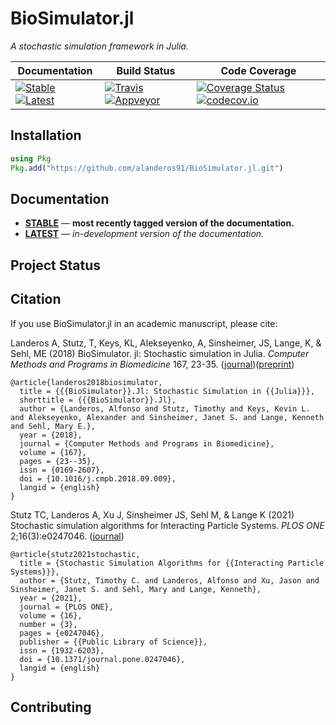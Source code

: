 # BioSimulator.jl

*A stochastic simulation framework in Julia.*

| **Documentation**                                                                           | **Build Status**                                                              | **Code Coverage**                                                                            |
|---------------------------------------------------------------------------------------------|-------------------------------------------------------------------------------|----------------------------------------------------------------------------------------------|
| [![Stable][docs-stable-img]][docs-stable-url] [![Latest][docs-latest-img]][docs-latest-url] | [![Travis][travis-img]][travis-url] [![Appveyor][appveyor-img]][appveyor-url] | [![Coverage Status][coveralls-img]][coveralls-url] [![codecov.io][codecov-img]][codecov-url] |

## Installation

```julia
using Pkg
Pkg.add("https://github.com/alanderos91/BioSimulator.jl.git")
```

## Documentation

- [**STABLE**][docs-stable-url] &mdash; **most recently tagged version of the documentation.**
- [**LATEST**][docs-latest-url] &mdash; *in-development version of the documentation.*

## Project Status

## Citation

If you use BioSimulator.jl in an academic manuscript, please cite:

Landeros A, Stutz, T, Keys, KL, Alekseyenko, A, Sinsheimer, JS, Lange, K, & Sehl, ME (2018) BioSimulator. jl: Stochastic simulation in Julia. _Computer Methods and Programs in Biomedicine_ 167, 23-35. ([journal](https://www.sciencedirect.com/science/article/pii/S0169260718301822))([preprint](https://arxiv.org/abs/1811.12499))

```
@article{landeros2018biosimulator,
  title = {{{BioSimulator}}.Jl: Stochastic Simulation in {{Julia}}},
  shorttitle = {{{BioSimulator}}.Jl},
  author = {Landeros, Alfonso and Stutz, Timothy and Keys, Kevin L. and Alekseyenko, Alexander and Sinsheimer, Janet S. and Lange, Kenneth and Sehl, Mary E.},
  year = {2018},
  journal = {Computer Methods and Programs in Biomedicine},
  volume = {167},
  pages = {23--35},
  issn = {0169-2607},
  doi = {10.1016/j.cmpb.2018.09.009},
  langid = {english}
}
```

Stutz TC, Landeros A, Xu J, Sinsheimer JS, Sehl M, & Lange K (2021) Stochastic simulation algorithms for Interacting Particle Systems. _PLOS ONE_ 2;16(3):e0247046. ([journal](https://journals.plos.org/plosone/article?id=10.1371/journal.pone.0247046))

```
@article{stutz2021stochastic,
  title = {Stochastic Simulation Algorithms for {{Interacting Particle Systems}}},
  author = {Stutz, Timothy C. and Landeros, Alfonso and Xu, Jason and Sinsheimer, Janet S. and Sehl, Mary and Lange, Kenneth},
  year = {2021},
  journal = {PLOS ONE},
  volume = {16},
  number = {3},
  pages = {e0247046},
  publisher = {{Public Library of Science}},
  issn = {1932-6203},
  doi = {10.1371/journal.pone.0247046},
  langid = {english}
}
```

## Contributing

[docs-latest-img]: https://img.shields.io/badge/docs-latest-blue.svg
[docs-latest-url]: https://alanderos91.github.io/BioSimulator.jl/dev/

[docs-stable-img]: https://img.shields.io/badge/docs-stable-blue.svg
[docs-stable-url]: https://alanderos91.github.io/BioSimulator.jl/stable

[travis-img]: https://travis-ci.com/alanderos91/BioSimulator.jl.svg?branch=master
[travis-url]: https://travis-ci.com/alanderos91/BioSimulator.jl

[appveyor-img]: https://ci.appveyor.com/api/projects/status/xnug0ey8xpx8we48?svg=true
[appveyor-url]: https://ci.appveyor.com/project/alanderos91/biosimulator-jl

[issues-url]: https://github.com/alanderos91/BioSimulator.jl/issues

[coveralls-img]: https://coveralls.io/repos/github/alanderos91/BioSimulator.jl/badge.svg?branch=master
[coveralls-url]: https://coveralls.io/github/alanderos91/BioSimulator.jl?branch=master

[codecov-img]: https://codecov.io/gh/alanderos91/BioSimulator.jl/branch/master/graph/badge.svg
[codecov-url]: https://codecov.io/gh/alanderos91/BioSimulator.jl
